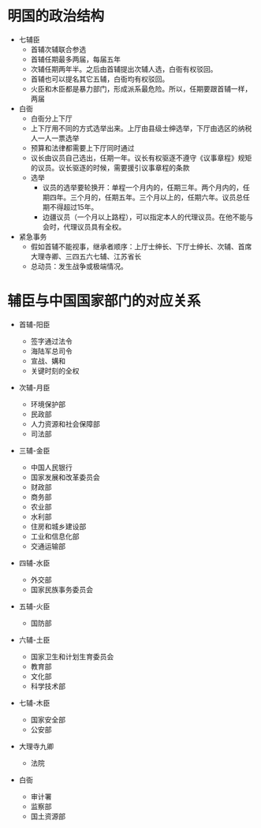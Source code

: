 # 明国的政治结构

* 七辅臣
  + 首辅次辅联合参选
  + 首辅任期最多两届，每届五年
  + 次辅任期两年半。之后由首辅提出次辅人选，白衙有权驳回。
  + 首辅也可以提名其它五辅，白衙均有权驳回。
  + 火臣和木臣都是暴力部门，形成派系最危险。所以，任期要跟首辅一样，两届
* 白衙
  + 白衙分上下厅
  + 上下厅用不同的方式选举出来。上厅由县级士绅选举，下厅由选区的纳税人一人一票选举
  + 预算和法律都需要上下厅同时通过
  + 议长由议员自己选出，任期一年。议长有权驱逐不遵守《议事章程》规矩的议员。议长驱逐的时候，需要援引议事章程的条款
  + 选举
    - 议员的选举要轮换开：单程一个月内的，任期三年。两个月内的，任期四年。三个月的，任期五年。三个月以上的，任期六年。议员总任期不得超过15年。
    - 边疆议员（一个月以上路程），可以指定本人的代理议员。在他不能与会时，代理议员具有全权。
* 紧急事务
  + 假如首辅不能视事，继承者顺序：上厅士绅长、下厅士绅长、次辅、首席大理寺卿、三四五六七辅、江苏省长
  + 总动员：发生战争或极端情况。

# 辅臣与中国国家部门的对应关系
* 首辅-阳臣
  + 签字通过法令
  + 海陆军总司令
  + 宣战、媾和
  + 关键时刻的全权

* 次辅-月臣  
  + 环境保护部‎
  + 民政部‎
  + 人力资源和社会保障部‎
  + 司法部‎

* 三辅-金臣
  + 中国人民银行‎
  + 国家发展和改革委员会‎
  + 财政部‎
  + 商务部‎
  + 农业部‎
  + 水利部‎
  + 住房和城乡建设部
  + 工业和信息化部‎
  + 交通运输部‎

* 四辅-水臣
  + 外交部‎
  + 国家民族事务委员会‎

* 五辅-火臣
  + 国防部‎

* 六辅-土臣
  + 国家卫生和计划生育委员会‎
  + 教育部‎
  + 文化部‎
  + 科学技术部‎

* 七辅-木臣
  + 国家安全部‎
  + 公安部‎

* 大理寺九卿
  + 法院

* 白衙
  + 审计署‎
  + 监察部‎
  + 国土资源部